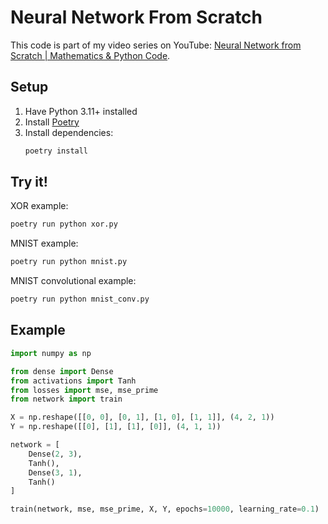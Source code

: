# Neural Network From Scratch

This code is part of my video series on YouTube: [Neural Network from Scratch | Mathematics & Python Code](https://youtube.com/playlist?list=PLQ4osgQ7WN6PGnvt6tzLAVAEMsL3LBqpm).


## Setup

 1. Have Python 3.11+ installed
 1. Install [Poetry](https://python-poetry.org/docs/#installation)
 1. Install dependencies:
    ```sh
    poetry install
    ```

## Try it!

XOR example:

```sh
poetry run python xor.py
```

MNIST example:

```sh
poetry run python mnist.py
```

MNIST convolutional example:

```sh
poetry run python mnist_conv.py
```

## Example

```python
import numpy as np

from dense import Dense
from activations import Tanh
from losses import mse, mse_prime
from network import train

X = np.reshape([[0, 0], [0, 1], [1, 0], [1, 1]], (4, 2, 1))
Y = np.reshape([[0], [1], [1], [0]], (4, 1, 1))

network = [
    Dense(2, 3),
    Tanh(),
    Dense(3, 1),
    Tanh()
]

train(network, mse, mse_prime, X, Y, epochs=10000, learning_rate=0.1)
```
